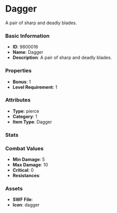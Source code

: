 # Dagger

A pair of sharp and deadly blades.

### Basic Information

- **ID**: 9800016
- **Name**: Dagger
- **Description**: A pair of sharp and deadly blades.

### Properties

- **Bonus**: 1
- **Level Requirement**: 1

### Attributes

- **Type**: pierce    
- **Category**: 1
- **Item Type**: Dagger

### Stats


### Combat Values

- **Min Damage**: 5
- **Max Damage**: 10
- **Critical**: 0
- **Resistances**: 

### Assets

- **SWF File**: 
- **Icon**: dagger

